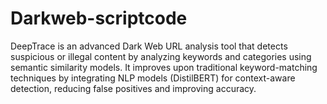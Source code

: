 # Darkweb-scriptcode
DeepTrace is an advanced Dark Web URL analysis tool that detects suspicious or illegal content by analyzing keywords and categories using semantic similarity models. It improves upon traditional keyword-matching techniques by integrating NLP models (DistilBERT) for context-aware detection, reducing false positives and improving accuracy.
